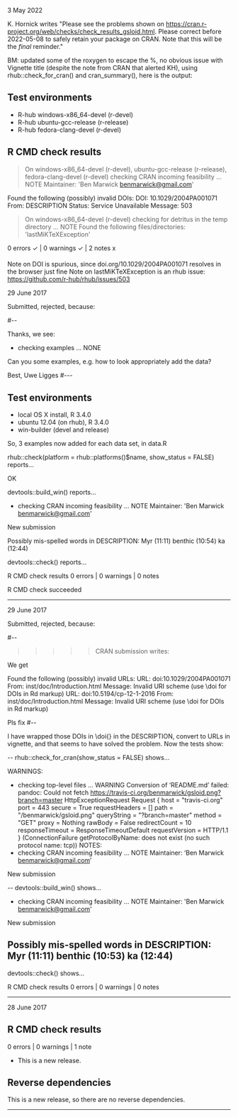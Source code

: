 


3 May 2022

K. Hornick writes "Please see the problems shown on <https://cran.r-project.org/web/checks/check_results_gsloid.html>. Please correct before 2022-05-08 to safely retain your package on CRAN. Note that this will be the *final* reminder."

BM: updated some of the roxygen to escape the %, no obvious issue with Vignette title (despite the note from CRAN that alerted KH), using rhub::check_for_cran() and cran_summary(), here is the output:

####
## Test environments
- R-hub windows-x86_64-devel (r-devel)
- R-hub ubuntu-gcc-release (r-release)
- R-hub fedora-clang-devel (r-devel)

## R CMD check results
> On windows-x86_64-devel (r-devel), ubuntu-gcc-release (r-release), fedora-clang-devel (r-devel)
  checking CRAN incoming feasibility ... NOTE
  Maintainer: 'Ben Marwick <benmarwick@gmail.com>'
  
  Found the following (possibly) invalid DOIs:
    DOI: 10.1029/2004PA001071
      From: DESCRIPTION
      Status: Service Unavailable
      Message: 503

> On windows-x86_64-devel (r-devel)
  checking for detritus in the temp directory ... NOTE
  Found the following files/directories:
    'lastMiKTeXException'

0 errors ✓ | 0 warnings ✓ | 2 notes x
####

Note on DOI is spurious, since doi.org/10.1029/2004PA001071 resolves in the browser just fine
Note on lastMiKTeXException is an rhub issue: https://github.com/r-hub/rhub/issues/503





29 June 2017

Submitted, rejected, because:

#--

Thanks, we see:

* checking examples ... NONE

Can you some examples, e.g. how to look appropriately add the data?

Best,
Uwe Ligges
#---
## Test environments
* local OS X install, R 3.4.0
* ubuntu 12.04 (on rhub), R 3.4.0
* win-builder (devel and release)

So, 3 examples now added for each data set, in data.R

rhub::check(platform = rhub::platforms()$name, show_status = FALSE) reports...

OK

devtools::build_win() reports...

* checking CRAN incoming feasibility ... NOTE
Maintainer: 'Ben Marwick <benmarwick@gmail.com>'

New submission

Possibly mis-spelled words in DESCRIPTION:
  Myr (11:11)
  benthic (10:54)
  ka (12:44)

devtools::check() reports...

R CMD check results
0 errors | 0 warnings | 0 notes

R CMD check succeeded




-----
29 June 2017

Submitted, rejected, because:

#--
>>>>> CRAN submission writes:

We get


Found the following (possibly) invalid URLs:
  URL: doi:10.1029/2004PA001071
    From: inst/doc/Introduction.html
    Message: Invalid URI scheme (use \doi for DOIs in Rd markup)
  URL: doi:10.5194/cp-12-1-2016
    From: inst/doc/Introduction.html
    Message: Invalid URI scheme (use \doi for DOIs in Rd markup)

Pls fix 
#--

I have wrapped those DOIs in \doi{} in the DESCRIPTION, convert to URLs in vignette, and that seems to have solved the problem. Now the tests show:

--
rhub::check_for_cran(show_status = FALSE) shows...

WARNINGS:
* checking top-level files ... WARNING
Conversion of ‘README.md’ failed:
pandoc: Could not fetch https://travis-ci.org/benmarwick/gsloid.png?branch=master
HttpExceptionRequest Request {
  host                 = "travis-ci.org"
  port                 = 443
  secure               = True
  requestHeaders       = []
  path                 = "/benmarwick/gsloid.png"
  queryString          = "?branch=master"
  method               = "GET"
  proxy                = Nothing
  rawBody              = False
  redirectCount        = 10
  responseTimeout      = ResponseTimeoutDefault
  requestVersion       = HTTP/1.1
}
 (ConnectionFailure getProtocolByName: does not exist (no such protocol name: tcp))
NOTES:
 * checking CRAN incoming feasibility ... NOTE
Maintainer: ‘Ben Marwick <benmarwick@gmail.com>’

New submission

--
devtools::build_win() shows...

* checking CRAN incoming feasibility ... NOTE
Maintainer: 'Ben Marwick <benmarwick@gmail.com>'

New submission

Possibly mis-spelled words in DESCRIPTION:
  Myr (11:11)
  benthic (10:53)
  ka (12:44)
--
devtools::check() shows...

R CMD check results
0 errors | 0 warnings | 0 notes

---
28 June 2017

## R CMD check results

0 errors | 0 warnings | 1 note

* This is a new release.

## Reverse dependencies

This is a new release, so there are no reverse dependencies.

---
